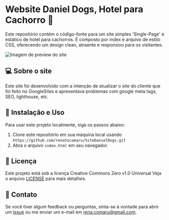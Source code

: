 # Website Daniel Dogs, Hotel para Cachorro 🐶

Este repositório contém o código-fonte para um site simples 'Single-Page' e estático de hotel para cachorros. É composto por index e arquivo de estilo CSS, oferecendo um design clean, atraente e responsivo para os visitantes.

![Imagem de preview do site](https://i.imgur.com/fXr09is.png)

## 💻 Sobre o site

Este site foi desenvolvido com a intenção de atualizar o site do cliente que foi feito no GoogleSites e apresentava problemas com google meta tags, SEO, lighthouse, etc.

## 🔧 Instalação e Uso

Para usar este projeto localmente, siga os passos abaixo:

1. Clone este repositório em sua máquina local usando `https://github.com/renatocomaru/SiteDanielDogs.git`
2. Abra o arquivo `index.html` em seu navegador.

## 📝 Licença

Este projeto está sob a licença Creative Commons Zero v1.0 Universal Veja o arquivo [LICENSE](LICENSE) para mais detalhes.

## 💬 Contato

Se você tiver algum feedback ou perguntas, sinta-se à vontade para abrir um [Issue](https://github.com/renatocomaru/SiteDanielDogs/issues) ou me enviar um e-mail em rena.comaru@gmail.com.
